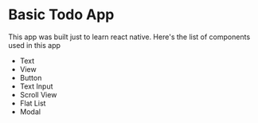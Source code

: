 # Basic Todo App

This app was built just to learn react native. Here's the list of components used in this app

- Text
- View
- Button
- Text Input
- Scroll View
- Flat List
- Modal
